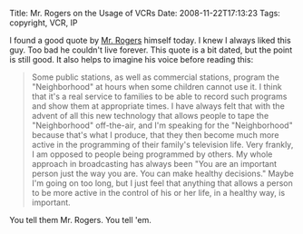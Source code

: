 Title: Mr. Rogers on the Usage of VCRs
Date: 2008-11-22T17:13:23
Tags: copyright, VCR, IP


I found a good quote by <a href="http://en.wikipedia.org/wiki/Mr_Rogers">Mr. Rogers</a> himself today. I knew I always liked this guy. Too bad he couldn't live forever. This quote is a bit dated, but the point is still good. It also helps to imagine his voice before reading this:<blockquote>Some public stations, as well as commercial stations, program the "Neighborhood" at hours when some children cannot use it. I think that it's a real service to families to be able to record such programs and show them at appropriate times. I have always felt that with the advent of all this new technology that allows people to tape the "Neighborhood" off-the-air, and I'm speaking for the "Neighborhood" because that's what I produce, that they then become much more active in the programming of their family's television life. Very frankly, I am opposed to people being programmed by others. My whole approach in broadcasting has always been "You are an important person just the way you are. You can make healthy decisions." Maybe I'm going on too long, but I just feel that anything that allows a person to be more active in the control of his or her life, in a healthy way, is important.</blockquote>You tell them Mr. Rogers. You tell 'em.<!--break-->